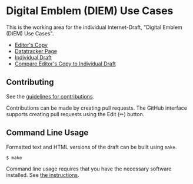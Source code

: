 <!-- regenerate: on (set to off if you edit this file) -->

# Digital Emblem (DIEM) Use Cases

This is the working area for the individual Internet-Draft, "Digital Emblem (DIEM) Use Cases".

* [Editor's Copy](https://rahelFain.github.io/diem-uses-and-requirements/#go.draft-diem-fainchtein-use-cases.html)
* [Datatracker Page](https://datatracker.ietf.org/doc/draft-diem-fainchtein-use-cases)
* [Individual Draft](https://datatracker.ietf.org/doc/html/draft-diem-fainchtein-use-cases)
* [Compare Editor's Copy to Individual Draft](https://rahelFain.github.io/diem-uses-and-requirements/#go.draft-diem-fainchtein-use-cases.diff)


## Contributing

See the
[guidelines for contributions](https://github.com/rahelFain/diem-uses-and-requirements/blob/main/CONTRIBUTING.md).

Contributions can be made by creating pull requests.
The GitHub interface supports creating pull requests using the Edit (✏) button.


## Command Line Usage

Formatted text and HTML versions of the draft can be built using `make`.

```sh
$ make
```

Command line usage requires that you have the necessary software installed.  See
[the instructions](https://github.com/martinthomson/i-d-template/blob/main/doc/SETUP.md).

